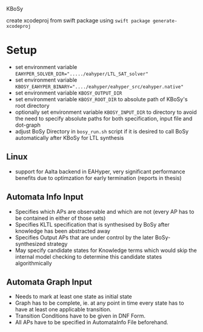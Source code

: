  KBoSy

create xcodeproj from swift package using `swift package generate-xcodeproj`


# Setup
- set environment variable `EAHYPER_SOLVER_DIR="...../eahyper/LTL_SAT_solver"`
- set environment variable `KBOSY_EAHYPER_BINARY="..../eahyper/eahyper_src/eahyper.native"`
- set environment variable `KBOSY_OUTPUT_DIR`
- set environment variable `KBOSY_ROOT_DIR` to absolute path of KBoSy's root directory
- optionally set environment variable `KBOSY_INPUT_DIR` to directory to avoid the need to specify absolute paths for both specification, input file and dot-graph
- adjust BoSy Directory in `bosy_run.sh` script if it is desired to call BoSy automatically after KBoSy for LTL synthesis

## Linux
- support for Aalta backend in EAHyper, very significant performance benefits due to optimzation for early termination (reports in thesis)


## Automata Info Input
- Specifies which APs are observable and which are not (every AP has to be contained in either of those sets)
- Specifies KLTL specification that is synthesised by BoSy after knowledge has been abstracted away
- Specifies Output APs that are under control by the later BoSy-synthesized strategy
- May specify candidate states for Knowledge terms which would skip the internal model checking to determine this candidate states algorithmically

## Automata Graph Input
- Needs to mark at least one state as initial state
- Graph has to be complete, ie. at any point in time every state has to have at least one applicable transition.
- Transition Conditions have to be given in DNF Form.
- All APs have to be specified in AutomataInfo File beforehand.
